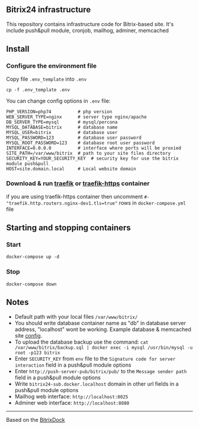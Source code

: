 ## Bitrix24 infrastructure
This repository contains infrastructure code for Bitrix-based site. It's include push&pull module, cronjob, mailhog, adminer, memcached

## Install

### Configure the environment file

Copy file `.env_template` into `.env`

```
cp -f .env_template .env
```

You can change config options in ```.env``` file:

```
PHP_VERSION=php74          # php version
WEB_SERVER_TYPE=nginx      # server type nginx/apache
DB_SERVER_TYPE=mysql       # mysql/percona
MYSQL_DATABASE=bitrix      # database name
MYSQL_USER=bitrix          # database user
MYSQL_PASSWORD=123         # database user password
MYSQL_ROOT_PASSWORD=123    # database root user password
INTERFACE=0.0.0.0          # interface where ports will be proxied
SITE_PATH=/var/www/bitrix  # path to your site files directory
SECURITY_KEY=YOUR_SECURITY_KEY  # security key for use the bitrix module push&pull
HOST=site.domain.local     # Local website domain
```

### Download & run [traefik](https://github.com/MTai88/docker_traefik) or [traefik-https](https://github.com/MTai88/docker_traefik_https) container
if you are using traefik-https container then uncomment `#- "traefik.http.routers.nginx-dev1.tls=true"` 
rows in `docker-compose.yml` file

## Starting and stopping containers
### Start
```
docker-compose up -d
```

### Stop
```
docker-compose down
```

## Notes
- Default path with your local files ```/var/www/bitrix/```
- You should write database container name as "db" in database server address, "localhost" wont be working. Example database & memcached site [config](configs/.settings.php).
- To upload the database backup use the command: ```cat /var/www/bitrix/backup.sql | docker exec -i mysql /usr/bin/mysql -u root -p123 bitrix```
- Enter `SECURITY_KEY` from `env` file to the `Signature code for server interaction` field in a push&pull module options
- Enter `http://push-server-pub/bitrix/pub/` to the `Message sender path` field in a push&pull module options
- Write `bitrix24-sub.docker.localhost` domain in other url fields in a push&pull module options
- Mailhog web interface: `http://localhost:8025`
- Adminer web interface: `http://localhost:8080`

---
Based on the [BitrixDock](https://github.com/bitrixdock/bitrixdock)